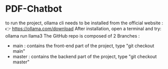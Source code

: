 # PDF-Chatbot

to run the project, ollama cli needs to be installed from the official website : 
  👉 https://ollama.com/download
After installation, open a terminal and try: ollama run llama3
The GitHub repo is composed of 2 Branches :
  - main : contains the front-end part of the project, type "git checkout main" 
  - master : contains the backend part of the project, type "git checkout master"
